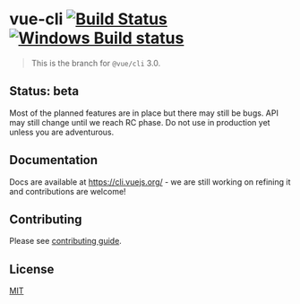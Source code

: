 # vue-cli [![Build Status](https://circleci.com/gh/vuejs/vue-cli/tree/dev.svg?style=shield)](https://circleci.com/gh/vuejs/vue-cli/tree/dev) [![Windows Build status](https://ci.appveyor.com/api/projects/status/rkpafdpdwie9lqx0/branch/dev?svg=true)](https://ci.appveyor.com/project/yyx990803/vue-cli/branch/dev)

> This is the branch for `@vue/cli` 3.0.

## Status: beta

Most of the planned features are in place but there may still be bugs. API may still change until we reach RC phase. Do not use in production yet unless you are adventurous.

## Documentation

Docs are available at https://cli.vuejs.org/ - we are still working on refining it and contributions are welcome!

## Contributing

Please see [contributing guide](https://github.com/vuejs/vue-cli/blob/dev/.github/CONTRIBUTING.md).

## License

[MIT](https://github.com/vuejs/vue-cli/blob/dev/LICENSE)

